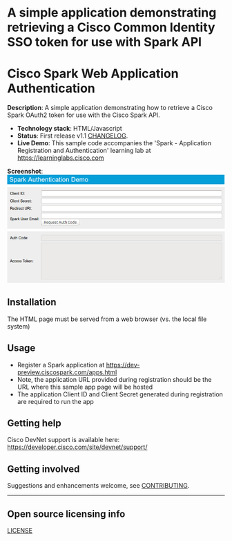 # A simple application demonstrating retrieving a Cisco Common Identity SSO token for use with Spark API

# Cisco Spark Web Application Authentication

**Description**:  A simple application demonstrating how to retrieve a Cisco Spark OAuth2 token for use with the Cisco Spark API.

  - **Technology stack**: HTML/Javascript
  - **Status**:  First release v1.1 [CHANGELOG](CHANGELOG.md).
  - **Live Demo**: This sample code accompanies the 'Spark - Application Registration and Authentication' learning lab at https://learninglabs.cisco.com

**Screenshot**: ![spark-auth.html](screenshot.png)

## Installation

The HTML page must be served from a web browser (vs. the local file system)

## Usage

- Register a Spark application at https://dev-preview.ciscospark.com/apps.html
- Note, the application URL provided during registration should be the URL where this sample app page will be hosted
- The application Client ID and Client Secret generated during registration are required to run the app

## Getting help

Cisco DevNet support is available here: https://developer.cisco.com/site/devnet/support/

## Getting involved

Suggestions and enhancements welcome, see [CONTRIBUTING](CONTRIBUTING.md).


----

## Open source licensing info
[LICENSE](LICENSE)
